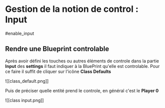 # Gestion de la notion de control : Input
#enable_input

## Rendre une Blueprint controlable

Après avoir défini les touches ou autres éléments de controle dans la partie **Input** des **settings** il faut indiquer à la BluePrint qu'elle est controlable.
Pour ce faire il suffit de cliquer sur l'icône **Class Defaults**

![[class_default.png]]

Puis de préciser quelle entité prend le controle, en général c'est le **Player 0**


![[class input.png]]

